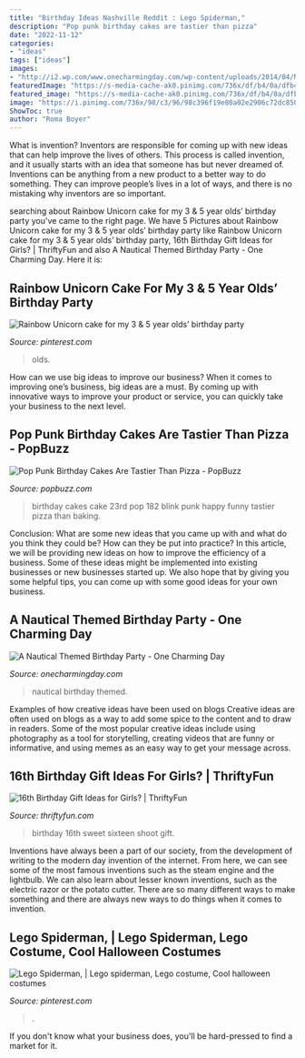 ```yaml
---
title: "Birthday Ideas Nashville Reddit : Lego Spiderman,"
description: "Pop punk birthday cakes are tastier than pizza"
date: "2022-11-12"
categories:
- "ideas"
tags: ["ideas"]
images:
- "http://i2.wp.com/www.onecharmingday.com/wp-content/uploads/2014/04/Nautical-Themed-Birthday-Party-22.jpg?resize=600%2C900"
featuredImage: "https://s-media-cache-ak0.pinimg.com/736x/df/b4/0a/dfb40aa8c100eefc8291dec3e05bdba0.jpg"
featured_image: "https://s-media-cache-ak0.pinimg.com/736x/df/b4/0a/dfb40aa8c100eefc8291dec3e05bdba0.jpg"
image: "https://i.pinimg.com/736x/98/c3/96/98c396f19e80a02e2906c72dc850a28e.jpg"
ShowToc: true
author: "Roma Boyer"
---
```



What is invention?
Inventors are responsible for coming up with new ideas that can help improve the lives of others. This process is called invention, and it usually starts with an idea that someone has but never dreamed of. Inventions can be anything from a new product to a better way to do something. They can improve people’s lives in a lot of ways, and there is no mistaking why inventors are so important.

	

		
searching about Rainbow Unicorn cake for my 3 &amp; 5 year olds’ birthday party you've came to the right page. We have 5 Pictures about Rainbow Unicorn cake for my 3 &amp; 5 year olds’ birthday party like Rainbow Unicorn cake for my 3 &amp; 5 year olds’ birthday party, 16th Birthday Gift Ideas for Girls? | ThriftyFun and also A Nautical Themed Birthday Party - One Charming Day. Here it is:
		
    
## Rainbow Unicorn Cake For My 3 &amp; 5 Year Olds’ Birthday Party

<img loading=lazy src="https://i.pinimg.com/736x/98/c3/96/98c396f19e80a02e2906c72dc850a28e.jpg" onerror="this.onerror=null;this.src='https://tse2.mm.bing.net/th?id=OIP.OzLtSeng6jwea7-Fbcc7QwHaJ4&amp;pid=15.1';" alt="Rainbow Unicorn cake for my 3 &amp; 5 year olds’ birthday party">

_Source: pinterest.com_

>olds. 

	

How can we use big ideas to improve our business?
When it comes to improving one’s business, big ideas are a must. By coming up with innovative ways to improve your product or service, you can quickly take your business to the next level.

    
## Pop Punk Birthday Cakes Are Tastier Than Pizza - PopBuzz

<img loading=lazy src="https://s-media-cache-ak0.pinimg.com/736x/df/b4/0a/dfb40aa8c100eefc8291dec3e05bdba0.jpg" onerror="this.onerror=null;this.src='https://tse1.mm.bing.net/th?id=OIP.9gjF9Y_kAuBvaIGiXRVZDgHaJ3&amp;pid=15.1';" alt="Pop Punk Birthday Cakes Are Tastier Than Pizza - PopBuzz">

_Source: popbuzz.com_

>birthday cakes cake 23rd pop 182 blink punk happy funny tastier pizza than baking. 

	

Conclusion: What are some new ideas that you came up with and what do you think they could be? How can they be put into practice?
In this article, we will be providing new ideas on how to improve the efficiency of a business. Some of these ideas might be implemented into existing businesses or new businesses started up. We also hope that by giving you some helpful tips, you can come up with some good ideas for your own business.

    
## A Nautical Themed Birthday Party - One Charming Day

<img loading=lazy src="http://i2.wp.com/www.onecharmingday.com/wp-content/uploads/2014/04/Nautical-Themed-Birthday-Party-22.jpg?resize=600%2C900" onerror="this.onerror=null;this.src='https://tse3.mm.bing.net/th?id=OIP.WhTNzrAIv6qMoHPGdtGp8wHaLH&amp;pid=15.1';" alt="A Nautical Themed Birthday Party - One Charming Day">

_Source: onecharmingday.com_

>nautical birthday themed. 

	

Examples of how creative ideas have been used on blogs
Creative ideas are often used on blogs as a way to add some spice to the content and to draw in readers. Some of the most popular creative ideas include using photography as a tool for storytelling, creating videos that are funny or informative, and using memes as an easy way to get your message across.

    
## 16th Birthday Gift Ideas For Girls? | ThriftyFun

<img loading=lazy src="https://img.thrfun.com/img/101/163/16th_birthday_x2.jpg" onerror="this.onerror=null;this.src='https://tse1.mm.bing.net/th?id=OIP.rpQR9UUvoLEYhP0PmeIRRgHaKI&amp;pid=15.1';" alt="16th Birthday Gift Ideas for Girls? | ThriftyFun">

_Source: thriftyfun.com_

>birthday 16th sweet sixteen shoot gift. 

	

Inventions have always been a part of our society, from the development of writing to the modern day invention of the internet. From here, we can see some of the most famous inventions such as the steam engine and the lightbulb. We can also learn about lesser known inventions, such as the electric razor or the potato cutter. There are so many different ways to make something and there are always new ways to do things when it comes to invention.

    
## Lego Spiderman, | Lego Spiderman, Lego Costume, Cool Halloween Costumes

<img loading=lazy src="https://i.pinimg.com/originals/a3/13/8b/a3138b7b1a4066a78630c8b7faf854e4.jpg" onerror="this.onerror=null;this.src='https://tse3.mm.bing.net/th?id=OIP.7SxbXGi4tgpuMqv2DQZ9DAHaJ4&amp;pid=15.1';" alt="Lego Spiderman, | Lego spiderman, Lego costume, Cool halloween costumes">

_Source: pinterest.com_

>. 

	

If you don't know what your business does, you'll be hard-pressed to find a market for it.


